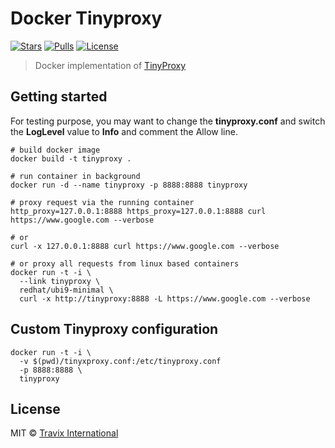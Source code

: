 Docker Tinyproxy
================

[![Stars](https://img.shields.io/docker/stars/travix/tinyproxy.svg)](https://hub.docker.com/r/travix/tinyproxy/)
[![Pulls](https://img.shields.io/docker/pulls/travix/tinyproxy.svg)](https://hub.docker.com/r/travix/tinyproxy/)
[![License](https://img.shields.io/github/license/Travix-International/docker-tinyproxy.svg)](https://github.com/Travix-International/docker-tinyproxy/blob/master/LICENSE)

> Docker implementation of [TinyProxy](https://github.com/tinyproxy/tinyproxy)

## Getting started

For testing purpose, you may want to change the **tinyproxy.conf** and switch the **LogLevel** value to **Info** and comment the Allow line.

```
# build docker image
docker build -t tinyproxy .

# run container in background
docker run -d --name tinyproxy -p 8888:8888 tinyproxy

# proxy request via the running container
http_proxy=127.0.0.1:8888 https_proxy=127.0.0.1:8888 curl https://www.google.com --verbose

# or
curl -x 127.0.0.1:8888 curl https://www.google.com --verbose

# or proxy all requests from linux based containers
docker run -t -i \
  --link tinyproxy \
  redhat/ubi9-minimal \
  curl -x http://tinyproxy:8888 -L https://www.google.com --verbose
```

## Custom Tinyproxy configuration

```
docker run -t -i \
  -v $(pwd)/tinyxproxy.conf:/etc/tinyproxy.conf
  -p 8888:8888 \
  tinyproxy
```

## License

MIT © [Travix International](http://travix.com)
